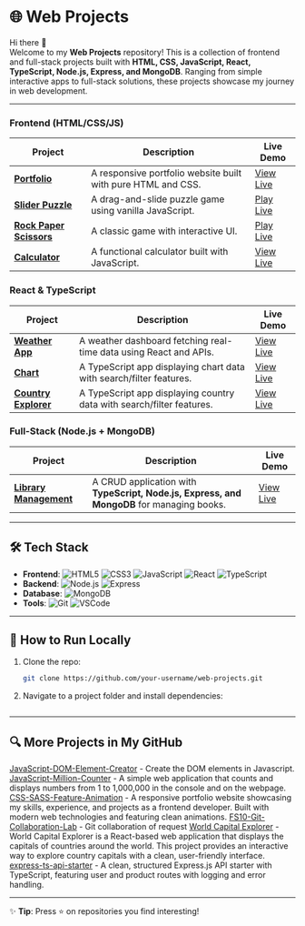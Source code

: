 # 🌐 Web Projects  

Hi there 👋  
Welcome to my **Web Projects** repository! This is a collection of frontend and full-stack projects built with **HTML, CSS, JavaScript, React, TypeScript, Node.js, Express, and MongoDB**. Ranging from simple interactive apps to full-stack solutions, these projects showcase my journey in web development.  

---

### **Frontend (HTML/CSS/JS)**
| Project | Description | Live Demo |
|---------|-------------|-----------|
| **[Portfolio](https://github.com/your-username/web-projects/tree/main/portfolio)** | A responsive portfolio website built with pure HTML and CSS. | [View Live](https://your-username.github.io/portfolio) |
| **[Slider Puzzle](https://github.com/web-projects-cp/slider_puzzle)** | A drag-and-slide puzzle game using vanilla JavaScript. | [Play Live](https://cpoonkodi-sliderpuzzle.netlify.app/) |
| **[Rock Paper Scissors](https://github.com/web-projects-cp/rock_paper_scissors)** | A classic game with interactive UI. | [Play Live](https://web-projects-cp.github.io/rock_paper_scissors/) |
| **[Calculator](https://github.com/web-projects-cp/calculator)** | A functional calculator built with JavaScript. | [View Live](https://web-projects-cp.github.io/calculator/) |

### **React & TypeScript**
| Project | Description | Live Demo |
|---------|-------------|-----------|
| **[Weather App](https://github.com/web-projects-cp/weather_app)** | A weather dashboard fetching real-time data using React and APIs. | [View Live](https://cpoonkodi-weatherapi.netlify.app/) |
| **[Chart](https://github.com/your-username/web-projects/tree/main/countries-list)** | A TypeScript app displaying chart data with search/filter features. | [View Live](https://your-countries-list.vercel.app) |
| **[Country Explorer](https://github.com/your-username/web-projects/tree/main/countries-list)** | A TypeScript app displaying country data with search/filter features. | [View Live](https://your-countries-list.vercel.app) |

### **Full-Stack (Node.js + MongoDB)**
| Project | Description | Live Demo |
|---------|-------------|-----------|
| **[Library Management](https://github.com/web-projects-cp/library-management-system)** | A CRUD application with **TypeScript, Node.js, Express, and MongoDB** for managing books. | [View Live](https://your-library-app.herokuapp.com) |

---

## 🛠️ **Tech Stack**  
- **Frontend**: ![HTML5](https://img.shields.io/badge/-HTML5-E34F26?logo=html5&logoColor=white) ![CSS3](https://img.shields.io/badge/-CSS3-1572B6?logo=css3&logoColor=white) ![JavaScript](https://img.shields.io/badge/-JavaScript-F7DF1E?logo=javascript&logoColor=black) ![React](https://img.shields.io/badge/-React-61DAFB?logo=react&logoColor=black) ![TypeScript](https://img.shields.io/badge/-TypeScript-3178C6?logo=typescript&logoColor=white)  
- **Backend**: ![Node.js](https://img.shields.io/badge/-Node.js-339933?logo=node.js&logoColor=white) ![Express](https://img.shields.io/badge/-Express-000000?logo=express&logoColor=white)  
- **Database**: ![MongoDB](https://img.shields.io/badge/-MongoDB-47A248?logo=mongodb&logoColor=white)  
- **Tools**: ![Git](https://img.shields.io/badge/-Git-F05032?logo=git&logoColor=white) ![VSCode](https://img.shields.io/badge/-VS_Code-007ACC?logo=visual-studio-code&logoColor=white) 

---

## 📌 **How to Run Locally**  
1. Clone the repo:  
   ```bash
   git clone https://github.com/your-username/web-projects.git
   ```  
2. Navigate to a project folder and install dependencies:  
   ```bash

---

## 🔍 More Projects in My GitHub

[JavaScript-DOM-Element-Creator](https://github.com/web-projects-cp/JavaScript-DOM-Element-Creator) -  Create the DOM elements in Javascript.
[JavaScript-Million-Counter](https://github.com/web-projects-cp/JavaScript-Million-Counter) - A simple web application that counts and displays numbers from 1 to 1,000,000 in the console and on the webpage.
[CSS-SASS-Feature-Animation](https://github.com/web-projects-cp/css-sass-feature-animation) - A responsive portfolio website showcasing my skills, experience, and projects as a frontend developer. Built with modern web technologies and featuring clean animations.
[FS10-Git-Collaboration-Lab](https://github.com/web-projects-cp/FS10-Git-Collaboration-Lab) - Git collaboration of request
[World Capital Explorer](https://github.com/web-projects-cp/world_capital_explorer) - World Capital Explorer is a React-based web application that displays the capitals of countries around the world. This project provides an interactive way to explore country capitals with a clean, user-friendly interface.
[express-ts-api-starter](https://github.com/web-projects-cp/express-ts-api-starter) - A clean, structured Express.js API starter with TypeScript, featuring user and product routes with logging and error handling.

---

✨ **Tip**: Press ⭐ on repositories you find interesting!
```


